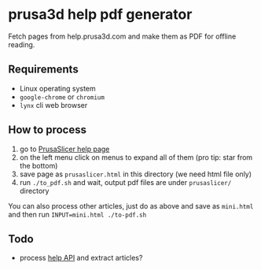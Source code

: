 # prusa3d help pdf generator

Fetch pages from help.prusa3d.com and make them as PDF for offline reading.

## Requirements

- Linux operating system
- `google-chrome` or `chromium`
- `lynx` cli web browser

## How to process

1. go to [PrusaSlicer help page](https://help.prusa3d.com/article/download-prusaslicer_2220)
2. on the left menu click on menus to expand all of them (pro tip: star from the bottom)
3. save page as `prusaslicer.html` in this directory (we need html file only)
4. run `./to_pdf.sh` and wait, output pdf files are under `prusaslicer/` directory

You can also process other articles, just do as above and save as `mini.html`
and then run `INPUT=mini.html ./to-pdf.sh`

## Todo

- process [help API](https://help.prusa3d.com/api/v1/helps?lng=en&page=1&per_page=9999&category=configuration-and-profiles_207)
  and extract articles?
